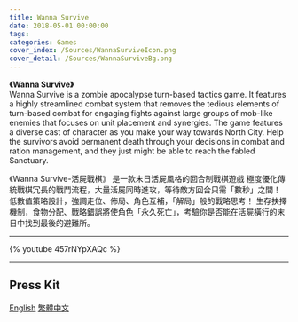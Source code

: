 ```yaml
---
title: Wanna Survive
date: 2018-05-01 00:00:00
tags: 
categories: Games
cover_index: /Sources/WannaSurviveIcon.png
cover_detail: /Sources/WannaSurviveBg.png
---
```

**《Wanna Survive》**  
Wanna Survive is a zombie apocalypse turn-based tactics game. It features a highly streamlined combat system that removes the tedious elements of turn-based combat for engaging fights against large groups of mob-like enemies that focuses on unit placement and synergies.
The game features a diverse cast of character as you make your way towards North City. Help the survivors avoid permanent death through your decisions in combat and ration management, and they just might be able to reach the fabled Sanctuary.

《Wanna Survive-活屍戰棋》
是一款末日活屍風格的回合制戰棋遊戲
極度優化傳統戰棋冗長的戰鬥流程，大量活屍同時進攻，等待敵方回合只需「數秒」之間！
低數值策略設計，強調走位、佈局、角色互補，「解局」般的戰略思考！
生存抉擇機制，食物分配、戰略錯誤將使角色「永久死亡」，考驗你是否能在活屍橫行的末日中找到最後的避難所。

---
{% youtube 457rNYpXAQc %}

---
<!--遊戲PressKit連結-->
<h2>Press Kit</h2>
<div class=tags>
<a href="/PressKit-WS/en/" class="button small" target=_self>English</a> <a href="/PressKit-WS/zh-TW/" class="button small" target=_self>繁體中文
</a>
</div>

